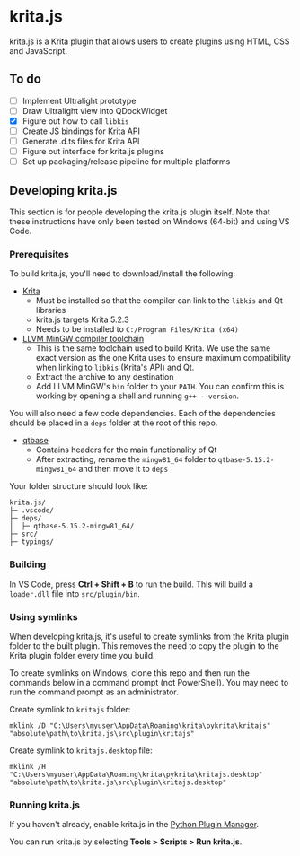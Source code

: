# krita.js

krita.js is a Krita plugin that allows users to create plugins using HTML, CSS and JavaScript.

## To do

- [ ] Implement Ultralight prototype
- [ ] Draw Ultralight view into QDockWidget
- [x] Figure out how to call `libkis`
- [ ] Create JS bindings for Krita API
- [ ] Generate .d.ts files for Krita API
- [ ] Figure out interface for krita.js plugins
- [ ] Set up packaging/release pipeline for multiple platforms

## Developing krita.js

This section is for people developing the krita.js plugin itself. Note that these instructions have only been tested on Windows (64-bit) and using VS Code.

### Prerequisites

To build krita.js, you'll need to download/install the following:

- [Krita](https://krita.org/en/download/)
  - Must be installed so that the compiler can link to the `libkis` and Qt libraries
  - krita.js targets Krita 5.2.3
  - Needs to be installed to `C:/Program Files/Krita (x64)`
- [LLVM MinGW compiler toolchain](https://github.com/mstorsjo/llvm-mingw/releases/download/20220906/llvm-mingw-20220906-ucrt-x86_64.zip)
  - This is the same toolchain used to build Krita. We use the same exact version as the one Krita uses to ensure maximum compatibility when linking to `libkis` (Krita's API) and Qt.
  - Extract the archive to any destination
  - Add LLVM MinGW's `bin` folder to your `PATH`. You can confirm this is working by opening a shell and running `g++ --version`.

You will also need a few code dependencies. Each of the dependencies should be placed in a `deps` folder at the root of this repo.

- [qtbase](https://mirrors.dotsrc.org/.mirrors/qtproject/online/qtsdkrepository/windows_x86/desktop/qt5_5152/qt.qt5.5152.win64_mingw81/5.15.2-0-202011130602qtbase-Windows-Windows_10-Mingw-Windows-Windows_10-X86_64.7z)
  - Contains headers for the main functionality of Qt
  - After extracting, rename the `mingw81_64` folder to `qtbase-5.15.2-mingw81_64` and then move it to `deps`

Your folder structure should look like:

```
krita.js/
├─ .vscode/
├─ deps/
│  ├─ qtbase-5.15.2-mingw81_64/
├─ src/
├─ typings/
```

### Building

In VS Code, press **Ctrl + Shift + B** to run the build. This will build a `loader.dll` file into `src/plugin/bin`.

### Using symlinks

When developing krita.js, it's useful to create symlinks from the Krita plugin folder to the built plugin. This removes the need to copy the plugin to the Krita plugin folder every time you build.

To create symlinks on Windows, clone this repo and then run the commands below in a command prompt (not PowerShell). You may need to run the command prompt as an administrator.

Create symlink to `kritajs` folder:

```
mklink /D "C:\Users\myuser\AppData\Roaming\krita\pykrita\kritajs" "absolute\path\to\krita.js\src\plugin\kritajs"
```

Create symlink to `kritajs.desktop` file:

```
mklink /H "C:\Users\myuser\AppData\Roaming\krita\pykrita\kritajs.desktop" "absolute\path\to\krita.js\src\plugin\kritajs.desktop"
```

### Running krita.js

If you haven't already, enable krita.js in the [Python Plugin Manager](https://docs.krita.org/en/reference_manual/preferences/python_plugin_manager.html).

You can run krita.js by selecting **Tools > Scripts > Run krita.js**.
